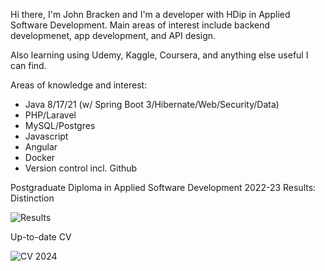 Hi there, I'm John Bracken and I'm a developer with HDip in Applied Software Development. Main areas of interest include backend developmenet, app development, and API design.

Also learning using Udemy, Kaggle, Coursera, and anything else useful I can find. 

Areas of knowledge and interest: 
- Java 8/17/21 (w/ Spring Boot 3/Hibernate/Web/Security/Data)
- PHP/Laravel
- MySQL/Postgres
- Javascript
- Angular
- Docker
- Version control incl. Github

Postgraduate Diploma in Applied Software Development 2022-23 Results: Distinction

![Results](https://github.com/Strawhorse/Strawhorse/assets/47267071/32840430-48b7-4858-b449-2d905a8948c8)

Up-to-date CV

![CV 2024](https://github.com/user-attachments/assets/7e8aedf1-8570-4f82-99a0-fae8bbbd4b85)

